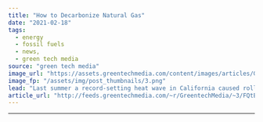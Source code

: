```yaml
---
title: "How to Decarbonize Natural Gas"
date: "2021-02-18"
tags: 
  - energy
  - fossil fuels
  - news,
  - green tech media
source: "green tech media"
image_url: "https://assets.greentechmedia.com/content/images/articles/Gas_pipeline.png"
image_fp: "/assets/img/post_thumbnails/3.png"
lead: "Last summer a record-setting heat wave in California caused rolling blackouts throughout the state. This week, a record-setting freeze knocked out power for millions of people in Texas and the Midwest. It’s too early for a postmortem on what happened ..."
article_url: "http://feeds.greentechmedia.com/~r/GreentechMedia/~3/FQtEAXipKJ0/how-to-decarbonize-natural-gas"
---
```


---
